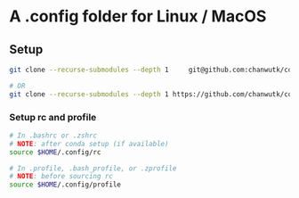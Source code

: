 # A .config folder for Linux / MacOS

## Setup
```bash
git clone --recurse-submodules --depth 1     git@github.com:chanwutk/config.git $HOME/.config
```
```bash
# OR
git clone --recurse-submodules --depth 1 https://github.com/chanwutk/config.git $HOME/.config
```

### Setup rc and profile
```bash
# In .bashrc or .zshrc
# NOTE: after conda setup (if available)
source $HOME/.config/rc

# In .profile, .bash_profile, or .zprofile
# NOTE: before sourcing rc
source $HOME/.config/profile
```
